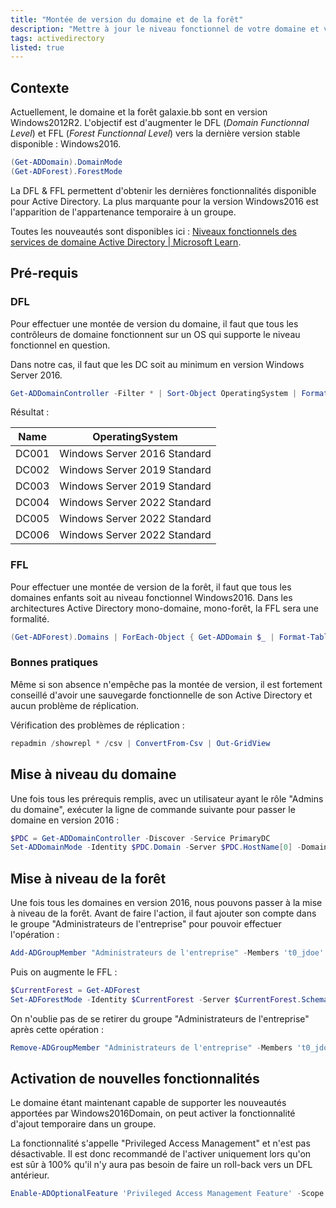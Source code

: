 ```yaml
---
title: "Montée de version du domaine et de la forêt"
description: "Mettre à jour le niveau fonctionnel de votre domaine et votre fôret"
tags: activedirectory
listed: true
---
```


## Contexte

Actuellement, le domaine et la forêt galaxie.bb sont en version Windows2012R2. L'objectif est d'augmenter le DFL (*Domain Functionnal Level*) et FFL (*Forest Functionnal Level*) vers la dernière version stable disponible : Windows2016.

```powershell
(Get-ADDomain).DomainMode
(Get-ADForest).ForestMode
```

La DFL & FFL permettent d'obtenir les dernières fonctionnalités disponible pour Active Directory. La plus marquante pour la version Windows2016 est l'apparition de l'appartenance temporaire à un groupe.

Toutes les nouveautés sont disponibles ici : [Niveaux fonctionnels des services de domaine Active Directory \| Microsoft Learn](https://learn.microsoft.com/fr-fr/windows-server/identity/ad-ds/active-directory-functional-levels#windows-server-2016-forest-and-domain-functional-level-features).

## Pré-requis

### DFL

Pour effectuer une montée de version du domaine, il faut que tous les contrôleurs de domaine fonctionnent sur un OS qui supporte le niveau fonctionnel en question.

Dans notre cas, il faut que les DC soit au minimum en version Windows Server 2016.

```powershell
Get-ADDomainController -Filter * | Sort-Object OperatingSystem | Format-Table Name, OperatingSystem
```

Résultat :

Name  | OperatingSystem
----  | ---------------
DC001 | Windows Server 2016 Standard
DC002 | Windows Server 2019 Standard
DC003 | Windows Server 2019 Standard
DC004 | Windows Server 2022 Standard
DC005 | Windows Server 2022 Standard
DC006 | Windows Server 2022 Standard

### FFL

Pour effectuer une montée de version de la forêt, il faut que tous les domaines enfants soit au niveau fonctionnel Windows2016. Dans les architectures Active Directory mono-domaine, mono-forêt, la FFL sera une formalité.

```powershell
(Get-ADForest).Domains | ForEach-Object { Get-ADDomain $_ | Format-Table DNSRoot, DomainMode }
```

### Bonnes pratiques

Même si son absence n'empêche pas la montée de version, il est fortement conseillé d'avoir une sauvegarde fonctionnelle de son Active Directory et aucun problème de réplication.

Vérification des problèmes de réplication :

```powershell
repadmin /showrepl * /csv | ConvertFrom-Csv | Out-GridView
```

## Mise à niveau du domaine

Une fois tous les prérequis remplis, avec un utilisateur ayant le rôle "Admins du domaine", exécuter la ligne de commande suivante pour passer le domaine en version 2016 :

```powershell
$PDC = Get-ADDomainController -Discover -Service PrimaryDC
Set-ADDomainMode -Identity $PDC.Domain -Server $PDC.HostName[0] -DomainMode Windows2016Domain
```

## Mise à niveau de la forêt

Une fois tous les domaines en version 2016, nous pouvons passer à la mise à niveau de la forêt. Avant de faire l'action, il faut ajouter son compte dans le groupe "Administrateurs de l'entreprise" pour pouvoir effectuer l'opération :

```powershell
Add-ADGroupMember "Administrateurs de l'entreprise" -Members 't0_jdoe'
```

Puis on augmente le FFL :

```powershell
$CurrentForest = Get-ADForest
Set-ADForestMode -Identity $CurrentForest -Server $CurrentForest.SchemaMaster -ForestMode Windows2016Forest
```

On n'oublie pas de se retirer du groupe "Administrateurs de l'entreprise" après cette opération :

```powershell
Remove-ADGroupMember "Administrateurs de l'entreprise" -Members 't0_jdoe'
```

## Activation de nouvelles fonctionnalités

Le domaine étant maintenant capable de supporter les nouveautés apportées par Windows2016Domain, on peut activer la fonctionnalité d'ajout temporaire dans un groupe.

La fonctionnalité s'appelle "Privileged Access Management" et n'est pas désactivable. Il est donc recommandé de l'activer uniquement lors qu'on est sûr à 100% qu'il n'y aura pas besoin de faire un roll-back vers un DFL antérieur.

```powershell
Enable-ADOptionalFeature 'Privileged Access Management Feature' -Scope ForestOrConfigurationSet -Target (Get-ADDomain).DnsRoot
```
